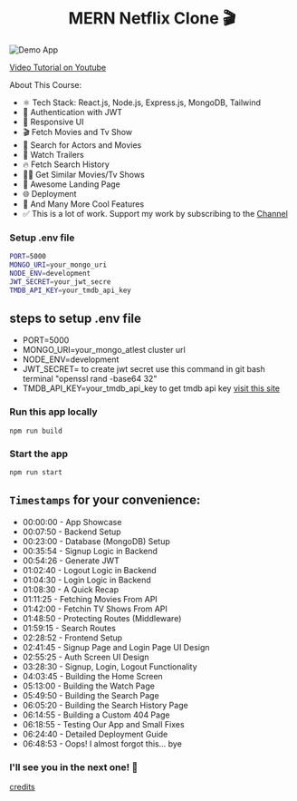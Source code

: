<h1 align="center">MERN Netflix Clone 🎬</h1>

![Demo App](/frontend/public/screenshot-for-readme.png)

[Video Tutorial on Youtube](https://youtu.be/0Kzd4k1YuCA)

About This Course:

- ⚛️ Tech Stack: React.js, Node.js, Express.js, MongoDB, Tailwind
- 🔐 Authentication with JWT
- 📱 Responsive UI
- 🎬 Fetch Movies and Tv Show
- 🔎 Search for Actors and Movies
- 🎥 Watch Trailers
- 🔥 Fetch Search History
- 🐱‍👤 Get Similar Movies/Tv Shows
- 💙 Awesome Landing Page
- 🌐 Deployment
- 🚀 And Many More Cool Features
- ✅ This is a lot of work. Support my work by subscribing to the [Channel](https://www.youtube.com/@asaprogrammer_)

### Setup .env file

```bash
PORT=5000
MONGO_URI=your_mongo_uri
NODE_ENV=development
JWT_SECRET=your_jwt_secre
TMDB_API_KEY=your_tmdb_api_key
```

## steps to setup .env file

- PORT=5000
- MONGO_URI=your_mongo_atlest cluster url
- NODE_ENV=development
- JWT_SECRET= to create jwt secret use this command in git bash terminal "openssl rand -base64 32"
- TMDB_API_KEY=your_tmdb_api_key to get tmdb api key [visit this site](https://www.themoviedb.org/)

### Run this app locally

```shell
npm run build
```

### Start the app

```shell
npm run start
```

## `Timestamps` for your convenience:

- 00:00:00 - App Showcase
- 00:07:50 - Backend Setup
- 00:23:00 - Database (MongoDB) Setup
- 00:35:54 - Signup Logic in Backend
- 00:54:26 - Generate JWT
- 01:02:40 - Logout Logic in Backend
- 01:04:30 - Login Logic in Backend
- 01:08:30 - A Quick Recap
- 01:11:25 - Fetching Movies From API
- 01:42:00 - Fetchin TV Shows From API
- 01:48:50 - Protecting Routes (Middleware)
- 01:59:15 - Search Routes
- 02:28:52 - Frontend Setup
- 02:41:45 - Signup Page and Login Page UI Design
- 02:55:25 - Auth Screen UI Design
- 03:28:30 - Signup, Login, Logout Functionality
- 04:03:45 - Building the Home Screen
- 05:13:00 - Building the Watch Page
- 05:49:50 - Building the Search Page
- 06:05:20 - Building the Search History Page
- 06:14:55 - Building a Custom 404 Page
- 06:18:55 - Testing Our App and Small Fixes
- 06:24:40 - Detailed Deployment Guide
- 06:48:53 - Oops! I almost forgot this... bye

### I'll see you in the next one! 🚀

[credits](https://www.youtube.com/@asaprogrammer_)
